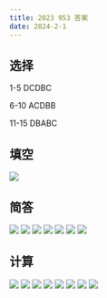 ```yaml
---
title: 2023 953 答案
date: 2024-2-1
---
```


## 选择

1-5 DCDBC

6-10 ACDBB

11-15 DBABC

## 填空

<img src="./assets/image-20240201143649138.png">

## 简答

<img src="./assets/image-20240201143712933.png">

<img src="./assets/image-20240201143740989.png">

<img src="./assets/image-20240201143757522.png">

<img src="./assets/image-20240201143854089.png">

<img src="./assets/image-20240201144133815.png">

<img src="./assets/image-20240201144151529.png">

<img src="./assets/image-20240201144223333.png">

## 计算

<img src="./assets/image-20240201144240554.png">

<img src="./assets/image-20240201144307697.png">

<img src="./assets/image-20240201144338398.png">

<img src="./assets/image-20240201144353996.png">

<img src="./assets/image-20240201144409353.png">

<img src="./assets/image-20240201144425606.png">

<img src="./assets/image-20240201144447516.png">

<img src="./assets/image-20240201144511972.png">
